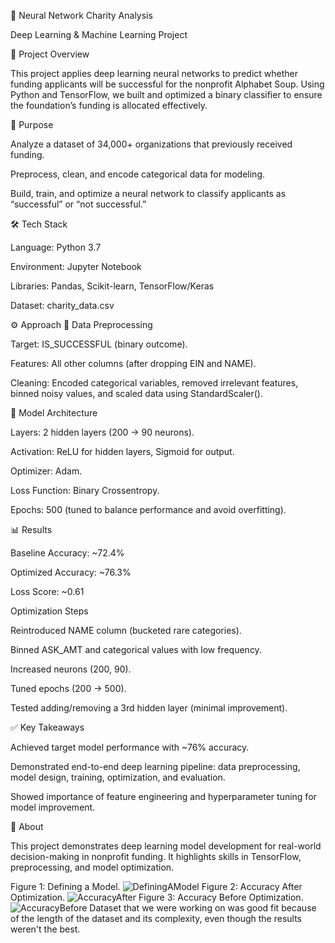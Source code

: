 🧠 Neural Network Charity Analysis

Deep Learning & Machine Learning Project

📌 Project Overview

This project applies deep learning neural networks to predict whether funding applicants will be successful for the nonprofit Alphabet Soup. Using Python and TensorFlow, we built and optimized a binary classifier to ensure the foundation’s funding is allocated effectively.

🎯 Purpose

Analyze a dataset of 34,000+ organizations that previously received funding.

Preprocess, clean, and encode categorical data for modeling.

Build, train, and optimize a neural network to classify applicants as “successful” or “not successful.”

🛠️ Tech Stack

Language: Python 3.7

Environment: Jupyter Notebook

Libraries: Pandas, Scikit-learn, TensorFlow/Keras

Dataset: charity_data.csv

⚙️ Approach
🔹 Data Preprocessing

Target: IS_SUCCESSFUL (binary outcome).

Features: All other columns (after dropping EIN and NAME).

Cleaning: Encoded categorical variables, removed irrelevant features, binned noisy values, and scaled data using StandardScaler().

🔹 Model Architecture

Layers: 2 hidden layers (200 → 90 neurons).

Activation: ReLU for hidden layers, Sigmoid for output.

Optimizer: Adam.

Loss Function: Binary Crossentropy.

Epochs: 500 (tuned to balance performance and avoid overfitting).

📊 Results

Baseline Accuracy: ~72.4%

Optimized Accuracy: ~76.3%

Loss Score: ~0.61

Optimization Steps

Reintroduced NAME column (bucketed rare categories).

Binned ASK_AMT and categorical values with low frequency.

Increased neurons (200, 90).

Tuned epochs (200 → 500).

Tested adding/removing a 3rd hidden layer (minimal improvement).

✅ Key Takeaways

Achieved target model performance with ~76% accuracy.

Demonstrated end-to-end deep learning pipeline: data preprocessing, model design, training, optimization, and evaluation.

Showed importance of feature engineering and hyperparameter tuning for model improvement.

📂 About

This project demonstrates deep learning model development for real-world decision-making in nonprofit funding. It highlights skills in TensorFlow, preprocessing, and model optimization.


Figure 1: Defining a Model.
![DefiningAModel](https://user-images.githubusercontent.com/91812090/162635004-f51fad7f-a36d-4662-ac7c-d8357f357885.png)
Figure 2: Accuracy After Optimization.
![AccuracyAfter](https://user-images.githubusercontent.com/91812090/162635220-c39ec6b6-be78-4d6f-8526-855a9c281350.png)
Figure 3: Accuracy Before Optimization.
![AccuracyBefore](https://user-images.githubusercontent.com/91812090/162635308-13b9eb5e-c0a2-43aa-9d06-00e7f85bd786.png)
Dataset that we were working on was good fit because of the length of the dataset and its complexity, even though the results weren't the best. 

